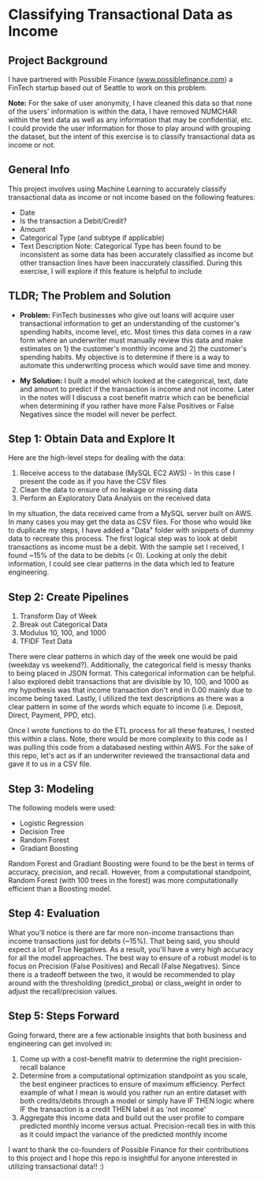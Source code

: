 # Classifying Transactional Data as Income

## Project Background
I have partnered with Possible Finance (www.possiblefinance.com) a FinTech startup based out of Seattle to work on this problem.  

**Note:** For the sake of user anonymity, I have cleaned this data so that none of the users' information is within the data, I have removed NUMCHAR within the text data as well as any information that may be confidential, etc.  I could provide the user information for those to play around with grouping the dataset, but the intent of this exercise is to classify transactional data as income or not.

## General Info
This project involves using Machine Learning to accurately classify transactional data as income or not income based on the following features:
* Date
* Is the transaction a Debit/Credit?
* Amount
* Categorical Type (and subtype if applicable)
* Text Description
Note: Categorical Type has been found to be inconsistent as some data has been accurately classified as income but other transaction lines have been inaccurately classified.  During this exercise, I will explore if this feature is helpful to include

## TLDR; The Problem and Solution
- **Problem:** FinTech businesses who give out loans will acquire user transactional information to get an understanding of the customer's spending habits, income level, etc.  Most times this data comes in a raw form where an underwriter must manually review this data and make estimates on 1) the customer's monthly income and 2) the customer's spending habits.  My objective is to determine if there is a way to automate this underwriting process which would save time and money.

- **My Solution:** I built a model which looked at the categorical, text, date and amount to predict if the transaction is income and not income.  Later in the notes will I discuss a cost benefit matrix which can be beneficial when determining if you rather have more False Positives or False Negatives since the model will never be perfect.

## Step 1: Obtain Data and Explore It
Here are the high-level steps for dealing with the data:
1) Receive access to the database (MySQL EC2 AWS) - In this case I present the code as if you have the CSV files
2) Clean the data to ensure of no leakage or missing data
3) Perform an Exploratory Data Analysis on the received data

In my situation, the data received came from a MySQL server built on AWS.  In many cases you may get the data as CSV files.  For those who would like to duplicate my steps, I have added a "Data" folder with snippets of dummy data to recreate this process.  The first logical step was to look at debit transactions as income must be a debit.  With the sample set I received, I found ~15% of the data to be debits (< 0).  Looking at only the debit information, I could see clear patterns in the data which led to feature engineering.

## Step 2: Create Pipelines
1) Transform Day of Week
2) Break out Categorical Data
3) Modulus 10, 100, and 1000
4) TFIDF Text Data

There were clear patterns in which day of the week one would be paid (weekday vs weekend?).  Additionally, the categorical field is messy thanks to being placed in JSON format.  This categorical information can be helpful.  I also explored debit transactions that are divisible by 10, 100, and 1000 as my hypothesis was that income transaction don't end in 0.00 mainly due to income being taxed.  Lastly, I utilized the text descriptions as there was a clear pattern in some of the words which equate to income (i.e. Deposit, Direct, Payment, PPD, etc).

Once I wrote functions to do the ETL process for all these features, I nested this within a class.  Note, there would be more complexity to this code as I was pulling this code from a databased nesting within AWS.  For the sake of this repo, let's act as if an underwriter reviewed the transactional data and gave it to us in a CSV file.

## Step 3: Modeling
The following models were used:
* Logistic Regression
* Decision Tree
* Random Forest
* Gradiant Boosting

Random Forest and Gradiant Boosting were found to be the best in terms of accuracy, precision, and recall.  However, from a computational standpoint, Random Forest (with 100 trees in the forest) was more computationally efficient than a Boosting model.

## Step 4: Evaluation
What you'll notice is there are far more non-income transactions than income transactions just for debits (~15%).  That being said, you should expect a lot of True Negatives.  As a result, you'll have a very high accuracy for all the model approaches.  The best way to ensure of a robust model is to focus on Precision (False Positives) and Recall (False Negatives).  Since there is a tradeoff between the two, it would be recommended to play around with the thresholding (predict_proba) or class_weight in order to adjust the recall/precision values.

## Step 5: Steps Forward
Going forward, there are a few actionable insights that both business and engineering can get involved in:
1) Come up with a cost-benefit matrix to determine the right precision-recall balance
2) Determine from a computational optimization standpoint as you scale, the best engineer practices to ensure of maximum efficiency.  Perfect example of what I mean is would you rather run an entire dataset with both credits/debits through a model or simply have IF THEN logic where IF the transaction is a credit THEN label it as 'not income'
3) Aggregate this income data and build out the user profile to compare predicted monthly income versus actual.  Precision-recall ties in with this as it could impact the variance of the predicted monthly income

I want to thank the co-founders of Possible Finance for their contributions to this project and I hope this repo is insightful for anyone interested in utilizing transactional data!! :) 
